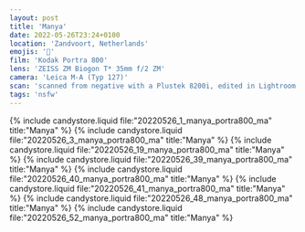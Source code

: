 ```yaml
---
layout: post
title: 'Manya'
date: 2022-05-26T23:24+0100
location: 'Zandvoort, Netherlands'
emojis: '🔞'
film: 'Kodak Portra 800'
lens: 'ZEISS ZM Biogon T* 35mm f/2 ZM'
camera: 'Leica M-A (Typ 127)'
scan: 'scanned from negative with a Plustek 8200i, edited in Lightroom'
tags: 'nsfw'
---
```


{% include candystore.liquid file:"20220526_1_manya_portra800_ma" title:"Manya" %}
{% include candystore.liquid file:"20220526_3_manya_portra800_ma" title:"Manya" %}
{% include candystore.liquid file:"20220526_19_manya_portra800_ma" title:"Manya" %}
{% include candystore.liquid file:"20220526_39_manya_portra800_ma" title:"Manya" %}
{% include candystore.liquid file:"20220526_40_manya_portra800_ma" title:"Manya" %}
{% include candystore.liquid file:"20220526_41_manya_portra800_ma" title:"Manya" %}
{% include candystore.liquid file:"20220526_48_manya_portra800_ma" title:"Manya" %}
{% include candystore.liquid file:"20220526_52_manya_portra800_ma" title:"Manya" %}